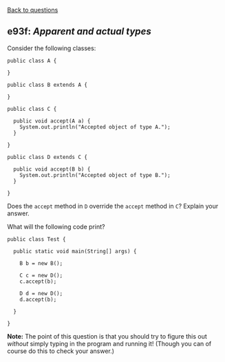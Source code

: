 [Back to questions](../README.md)

## e93f: *Apparent and actual types*

Consider the following classes:

```
public class A {

}

public class B extends A {

}

public class C {

  public void accept(A a) {
    System.out.println("Accepted object of type A.");
  }

}

public class D extends C {

  public void accept(B b) {
    System.out.println("Accepted object of type B.");
  }

}
```

Does the `accept` method in `D` override the `accept` method in `C`?  Explain your answer.

What will the following code print?

```
public class Test {

  public static void main(String[] args) {

    B b = new B();

    C c = new D();
    c.accept(b);

    D d = new D();
    d.accept(b);

  }

}
```

**Note:** The point of this question is that you should try to figure this out
*without* simply typing in the program and running it!  (Though you can of course
do this to check your answer.)